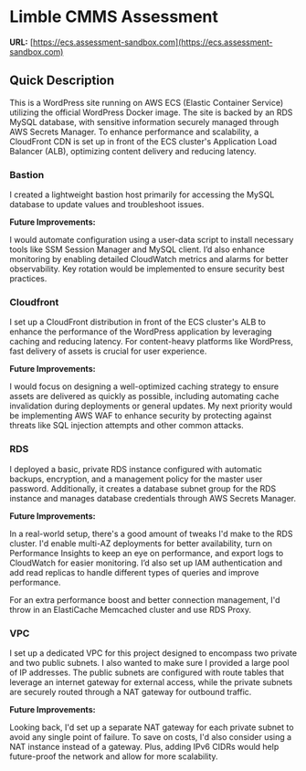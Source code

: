 # Limble CMMS Assessment

**URL:** [https://ecs.assessment-sandbox.com](https://ecs.assessment-sandbox.com)

## Quick Description

This is a WordPress site running on AWS ECS (Elastic Container Service) utilizing the official WordPress Docker image. The site is backed by an RDS MySQL database, with sensitive information securely managed through AWS Secrets Manager. To enhance performance and scalability, a CloudFront CDN is set up in front of the ECS cluster's Application Load Balancer (ALB), optimizing content delivery and reducing latency.

### Bastion

I created a lightweight bastion host primarily for accessing the MySQL database to update values and troubleshoot issues.

**Future Improvements:**

I would automate configuration using a user-data script to install necessary tools like SSM Session Manager and MySQL client. I’d also enhance monitoring by enabling detailed CloudWatch metrics and alarms for better observability. Key rotation would be implemented to ensure security best practices.

### Cloudfront

I set up a CloudFront distribution in front of the ECS cluster's ALB to enhance the performance of the WordPress application by leveraging caching and reducing latency. For content-heavy platforms like WordPress, fast delivery of assets is crucial for user experience.

**Future Improvements:**

I would focus on designing a well-optimized caching strategy to ensure assets are delivered as quickly as possible, including automating cache invalidation during deployments or general updates. My next priority would be implementing AWS WAF to enhance security by protecting against threats like SQL injection attempts and other common attacks.

### RDS

I deployed a basic, private RDS instance configured with automatic backups, encryption, and a management policy for the master user password. Additionally, it creates a database subnet group for the RDS instance and manages database credentials through AWS Secrets Manager.

**Future Improvements:**

In a real-world setup, there's a good amount of tweaks I'd make to the RDS cluster. I'd enable multi-AZ deployments for better availability, turn on Performance Insights to keep an eye on performance, and export logs to CloudWatch for easier monitoring. I’d also set up IAM authentication and add read replicas to handle different types of queries and improve performance.

For an extra performance boost and better connection management, I'd throw in an ElastiCache Memcached cluster and use RDS Proxy.

### VPC

I set up a dedicated VPC for this project designed to encompass two private and two public subnets. I also wanted to make sure I provided a large pool of IP addresses. The public subnets are configured with route tables that leverage an internet gateway for external access, while the private subnets are securely routed through a NAT gateway for outbound traffic.

**Future Improvements:**

Looking back, I'd set up a separate NAT gateway for each private subnet to avoid any single point of failure. To save on costs, I'd also consider using a NAT instance instead of a gateway. Plus, adding IPv6 CIDRs would help future-proof the network and allow for more scalability.
